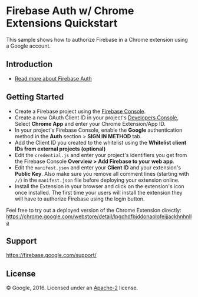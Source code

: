 Firebase Auth w/ Chrome Extensions Quickstart
=============================================

This sample shows how to authorize Firebase in a Chrome extension using a Google account.

Introduction
------------

- [Read more about Firebase Auth](https://firebase.google.com/docs/auth/)

Getting Started
---------------

- Create a Firebase project using the [Firebase Console](https://console.firebase.google.com).
- Create a new OAuth Client ID in your project's [Developers Console](https://console.developers.google.com/apis/credentials/oauthclient?project=_), Select **Chrome App** and enter your Chrome Extension/App ID.
- In your project's Firebase Console, enable the **Google** authentication method in the **Auth** section > **SIGN IN METHOD** tab.
- Add the Client ID you created to the whitelist using the **Whitelist client IDs from external projects (optional)**
- Edit the `credential.js` and enter your project's identifiers you get from the Firebase Console **Overview > Add Firebase to your web app**.
- Edit the `manifest.json` and enter your **Client ID** and your extension's **Public Key**. Also make sure you remove all comment lines (starting with `//`) in the `manifest.json` file before deploying your extension online.
- Install the Extension in your browser and click on the extension's icon once installed. The first time your users will install the extension they will have to authorize Firebase using the login button.

Feel free to try out a deployed version of the Chrome Extension directly: https://chrome.google.com/webstore/detail/lpgchdfbjddonaolofeijjackhnhnlla


Support
-------

https://firebase.google.com/support/

License
-------

© Google, 2016. Licensed under an [Apache-2](../../LICENSE) license.
